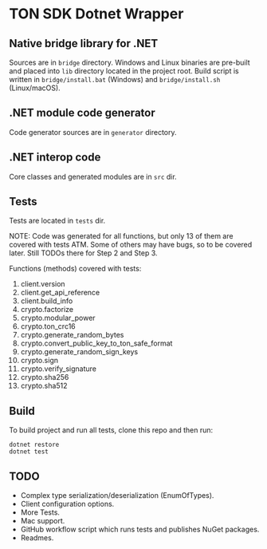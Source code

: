 ﻿# TON SDK Dotnet Wrapper

## Native bridge library for .NET

Sources are in `bridge` directory. 
Windows and Linux binaries are pre-built and placed into `lib` directory located in the project root. 
Build script is written in `bridge/install.bat` (Windows) and `bridge/install.sh` (Linux/macOS).

## .NET module code generator

Code generator sources are in `generator` directory.

## .NET interop code

Core classes and generated modules are in `src` dir.

## Tests

Tests are located in `tests` dir.

NOTE: Code was generated for all functions, but only 13 of them are covered with tests ATM. 
Some of others may have bugs, so to be covered later. Still TODOs there for Step 2 and Step 3.

Functions (methods) covered with tests:
1. client.version
2. client.get_api_reference
3. client.build_info
4. crypto.factorize
5. crypto.modular_power
6. crypto.ton_crc16
7. crypto.generate_random_bytes
8. crypto.convert_public_key_to_ton_safe_format
9. crypto.generate_random_sign_keys
10. crypto.sign
11. crypto.verify_signature
12. crypto.sha256
13. crypto.sha512

## Build

To build project and run all tests, clone this repo and then run:

```
dotnet restore
dotnet test
```

## TODO
 - Complex type serialization/deserialization (EnumOfTypes).
 - Client configuration options.
 - More Tests.
 - Mac support.
 - GitHub workflow script which runs tests and publishes NuGet packages.
 - Readmes.
